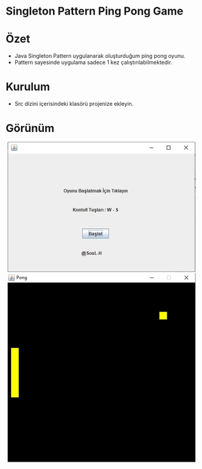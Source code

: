  # Singleton Pattern Ping Pong Game


# Özet
* Java Singleton Pattern uygulanarak oluşturduğum ping pong oyunu.
* Pattern sayesinde uygulama sadece 1 kez çalıştırılabilmektedir.

# Kurulum
* Src dizini içerisindeki klasörü projenize ekleyin.

# Görünüm
<p align="center">
    <img src="https://github.com/SouL-H/Design-Pattern/blob/master/Singleton%20Pattern/img/img1.jpg?raw=true"  alt="Observer">
     <img src="https://github.com/SouL-H/Design-Pattern/blob/master/Singleton%20Pattern/img/img2.jpg?raw=true"  alt="Observer">
</p>
